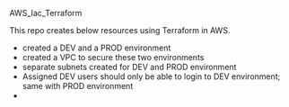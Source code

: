 AWS_Iac_Terraform

This repo creates below resources using Terraform in AWS.
 - created a DEV and a PROD environment
 - created a VPC to secure these two environments
 - separate subnets created for DEV and PROD environment
 - Assigned DEV users should only be able to login to DEV environment; same with PROD environment
 - 
